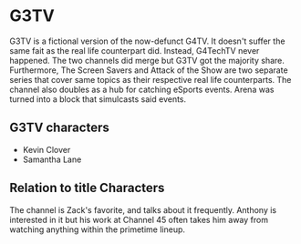# G3TV

G3TV is a fictional version of the now-defunct G4TV. It doesn't suffer the same fait as the real life counterpart did. Instead, G4TechTV never happened. The two channels did merge but G3TV got the majority share. Furthermore, The Screen Savers and Attack of the Show are two separate series that cover same topics as their respective real life counterparts. The channel also doubles as a hub for catching eSports events. Arena was turned into a block that simulcasts said events.

## G3TV characters

- Kevin Clover
- Samantha Lane

## Relation to title Characters

The channel is Zack's favorite, and talks about it frequently. Anthony is interested in it but his work at Channel 45 often takes him away from watching anything within the primetime lineup.
